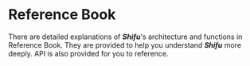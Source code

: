 # Reference Book

There are detailed explanations of ***Shifu***'s architecture and functions in Reference Book. They are provided to help you understand ***Shifu*** more deeply. API is also provided for you to reference.
